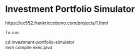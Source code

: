 # Investment Portfolio Simulator

https://ee552.frankriccobono.com/projects/1.html

To run:

cd investment-portfolio-simulator<br>
mvn compile exec:java